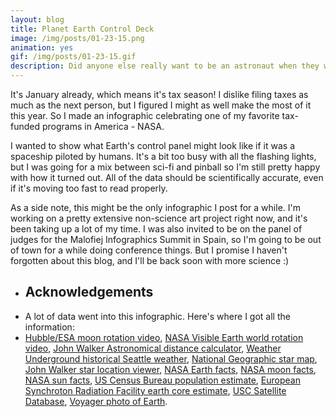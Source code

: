 ```yaml
---
layout: blog
title: Planet Earth Control Deck
image: /img/posts/01-23-15.png
animation: yes
gif: /img/posts/01-23-15.gif
description: Did anyone else really want to be an astronaut when they were little kids?
---
```


It's January already, which means it's tax season! I dislike filing taxes as much as the next person, but I figured I might as well make the most of it this year. So I made an infographic celebrating one of my favorite tax-funded programs in America - NASA.

I wanted to show what Earth's control panel might look like if it was a spaceship piloted by humans. It's a bit too busy with all the flashing lights, but I was going for a mix between sci-fi and pinball so I'm still pretty happy with how it turned out. All of the data should be scientifically accurate, even if it's moving too fast to read properly.

As a side note, this might be the only infographic I post for a while. I'm working on a pretty extensive non-science art project right now, and it's been taking up a lot of my time. I was also invited to be on the panel of judges for the Malofiej Infographics Summit in Spain, so I'm going to be out of town for a while doing conference things.  But I promise I haven't forgotten about this blog, and I'll be back soon with more science :)

<ul class="sources"> 
<li> <h2> Acknowledgements </h2></li>
<li> A lot of data went into this infographic. Here's where I got all the information: 
</li><li>
<a href="http://www.spacetelescope.org/videos/astro_j/" target="_blank">Hubble/ESA moon rotation video</a>, <a href="http://visibleearth.nasa.gov/view.php?id=57760" target="_blank">NASA Visible Earth world rotation video</a>, <a href="http://www.fourmilab.ch/cgi-bin/Solar" target="_blank">John Walker Astronomical distance calculator</a>, <a href="http://www.wunderground.com/history/airport/KSEA/2014/1/1/MonthlyHistory.html?req_city=NA&req_state=NA&req_statename=NA" target="_blank">Weather Underground historical Seattle weather</a>, <a href="http://www.amazon.com/Heavens-Poster-Map-Type-Laminated/dp/B002HNP6GQ/ref=sr_1_8?ie=UTF8&qid=1422027289&sr=8-8&keywords=star+map+poster" target="_blank">National Geographic star map</a>, <a href="https://www.fourmilab.ch/cgi-bin/Yoursky" target="_blank">John Walker star location viewer</a>, <a href="http://solarsystem.nasa.gov/planets/profile.cfm?Display=Facts&Object=Earth" target="_blank">NASA Earth facts</a>, <a href="http://solarsystem.nasa.gov/planets/profile.cfm?Display=Facts&Object=Moon" target="_blank">NASA moon facts</a>, <a href="https://solarsystem.nasa.gov/planets/profile.cfm?Object=Sun&Display=Facts" target="_blank">NASA sun facts</a>, <a href="http://www.census.gov/popclock/" target="_blank">US Census Bureau population estimate</a>, <a href="http://www.esrf.eu/news/general/Earth-Center-Hotter;jsessionid=570189DE939593E877BE03FE7D2F6332" target="_blank">European Synchroton Radiation Facility earth core estimate</a>, <a href="http://www.ucsusa.org/nuclear_weapons_and_global_security/solutions/space-weapons/ucs-satellite-database.html#.VMJse0fF8ms" target="_blank">USC Satellite Database</a>, <a href="http://voyager.jpl.nasa.gov/imagesvideo/imagesbyvoyager.html" target="_blank">Voyager photo of Earth</a>.
</li>
</ul>